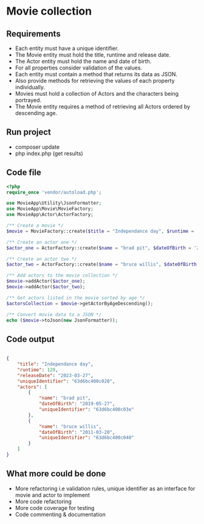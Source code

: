 

# Movie collection

## Requirements
* Each entity must have a unique identifier.
* The Movie entity must hold the title, runtime and release date.
* The Actor entity must hold the name and date of birth.
* For all properties consider validation of the values.
* Each entity must contain a method that returns its data as JSON.
* Also provide methods for retrieving the values of each property individually.
* Movies must hold a collection of Actors and the characters being portrayed.
* The Movie entity requires a method of retrieving all Actors ordered by descending age.


## Run project
* composer update
* php index.php (get results)


## Code file
```php
<?php
require_once 'vendor/autoload.php';

use MovieApp\Utility\JsonFormatter;
use MovieApp\Movie\MovieFactory;
use MovieApp\Actor\ActorFactory;

/** Create a movie */
$movie = MovieFactory::create($title = "Independance day", $runtime = '120', $releaseDate = '2023-03-27');

/** Create an actor one */
$actor_one = ActorFactory::create($name = "brad pit", $dateOfBirth = '2019-05-27');

/** Create an actor two */
$actor_two = ActorFactory::create($name = "bruce willis", $dateOfBirth = '2011-03-20');

/** Add actors to the movie collection */
$movie->addActor($actor_one);
$movie->addActor($actor_two);

/** Get actors listed in the movie sorted by age */
$actorsCollection = $movie->getActorByAgeDescending();

/** Convert movie data to a JSON */
echo ($movie->toJson(new JsonFormatter));
```

## Code output

```json

{
    "title": "Independance day",
    "runtime": 120,
    "releaseDate": "2023-03-27",
    "uniqueIdentifier": "63d6bc400c020",
    "actors": [
        {
            "name": "brad pit",
            "dateOfBirth": "2019-05-27",
            "uniqueIdentifier": "63d6bc400c03e"
        },
        {
            "name": "bruce willis",
            "dateOfBirth": "2011-03-20",
            "uniqueIdentifier": "63d6bc400c040"
        }
    ]
}

```

## What more could be done
* More refactoring i.e validation rules, unique identifier as an interface for movie and actor to implement
* More code refactoring
* More code coverage for testing
* Code commenting & documentation
